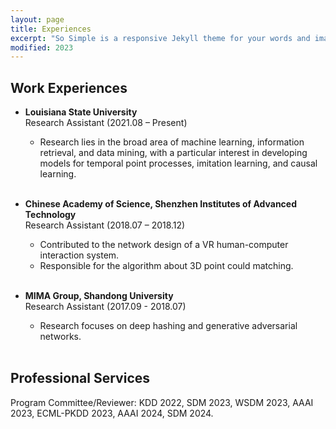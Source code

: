 ```yaml
---
layout: page
title: Experiences
excerpt: "So Simple is a responsive Jekyll theme for your words and images."
modified: 2023
---
```



## Work Experiences
- **Louisiana State University**<br/>
  Research Assistant    (2021.08 – Present) <br/>
  - Research lies in the broad area of machine learning, information retrieval, and data mining, with a particular interest in developing models for temporal point processes, imitation learning, and causal learning.
  <br/>

- **Chinese Academy of Science, Shenzhen Institutes of Advanced Technology**<br/>
  Research Assistant    (2018.07 – 2018.12) <br/>
  - Contributed to the network design of a VR human-computer interaction system.<br/>
  - Responsible for the algorithm about 3D point could matching.
  <br/>

- **MIMA Group, Shandong University**<br/>
  Research Assistant    (2017.09 - 2018.07) <br/>
  - Research focuses on deep hashing and generative adversarial networks.
  <br/>


## Professional Services
Program Committee/Reviewer: KDD 2022, SDM 2023, WSDM 2023, AAAI 2023, ECML-PKDD 2023, AAAI 2024, SDM 2024.



<!-- Looking for a simple, responsive, theme for your Jekyll powered blog? Well look no further. Here be **So Simple Theme**, the follow up to
[**Minimal Mistakes**](http://mmistakes.github.io/minimal-mistakes) --- by designer slash illustrator [Michael Rose](http://mademistakes.com).

## So Simple Theme is all about:

* Responsive templates. Looking good on mobile, tablet, and desktop.
* Gracefully degrading in older browsers. Compatible with Internet Explorer 9+ and all modern browsers.
* Minimal embellishments and subtle animations.
* Optional large feature images for posts and pages.
* [Custom 404 page]({{ site.url }}/404.html) to get you started.
* [Simple site search](https://github.com/christian-fei/Simple-Jekyll-Search)
* Support for Disqus Comments

<a markdown="0" href="{{ site.url }}/theme-setup" class="btn">Install So Simple Theme</a>

[^1]: Example: *domain.com/category-name/post-title* -->

